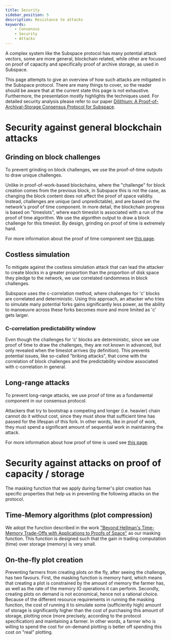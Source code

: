 ```yaml
---
title: Security
sidebar_position: 5
description: Resistance to attacks
keywords:
    - Consensus
    - Security
    - Attacks
---
```

<!-- TODO
- Deterring Compression
- Preventing Grinding
- Constraining Simulation
- Handling Equivocation
- Detecting Long-Range Attacks -->

A complex system like the Subspace protocol has many potential attack vectors, some are more general, blockchain related, 
while other are focused on proof of capacity and specifically proof of archive storage, as used in Subspace.  

This page attempts to give an overview of how such attacks are mitigated in the Subspace protocol. There are many things
 to cover, so the reader should be aware that at the current state this page is not exhaustive. Furthermore, the 
presentation mostly highlights the techniques used.
For detailed security analysis please refer to our paper [Dilithium: A Proof-of-Archival-Storage Consensus Protocol for Subspace](https://github.com/subspace/consensus-v2-research-paper).

# Security against general blockchain attacks

## Grinding on block challenges

To prevent grinding on block challenges, we use the proof-of-time outputs to draw unique challenges.

Unlike in proof-of-work-based blockchains, where the "challenge" for block creation comes from the previous block, in 
Subspace this is not the case, as changing the block content does not affect the proof of space validity. Instead, 
challenges are unique (and unpredictable), and are based on the network's proof of time component. In more detail, the 
blockchain progress is based on "timeslots", where each timeslot is associated with a run of the proof of time 
algorithm. We use the algorithm output to draw a block challenge for this timeslot. By design, grinding on proof of 
time is extremely hard.

For more information about the proof of time component see [this page](consensus/pot.md).

## Costless simulation

To mitigate against the costless simulation attack that can lead the attacker to create blocks in a greater proportion 
than the proportion of disk space they pledge to the network, we use correlated randomness in block challenges.

Subspace uses the c-correlation method, where challenges for 'c' blocks are correlated and deterministic. Using this 
approach, an attacker who tries to simulate many potential forks gains significantly less power, as the ability to 
manoeuvre across these forks becomes more and more limited as 'c' gets larger.

### C-correlation predictability window

Even though the challenges for 'c' blocks are deterministic, since we use proof of time to draw the challenges, they are 
not known in advanced, but only revealed when the timeslot arrives (by definition). This prevents potential issues, like 
so-called "bribing attacks", that come with the correlation of block challenges and the predictability window associated 
with c-correlation in general. 

## Long-range attacks

To prevent long-range attacks, we use proof of time as a fundamental component in our consensus protocol.

Attackers that try to bootstrap a competing and longer (i.e. heavier) chain cannot do it without cost, since they must 
show that sufficient time has passed for the lifespan of this fork. In other words, like in proof of work, they must 
spend a significant amount of sequential work in maintaining the attack.

For more information about how proof of time is used see [this page](consensus/pot.md).

# Security against attacks on proof of capacity / storage

The masking function that we apply during farmer's plot creation has specific properties that help us in preventing the 
following attacks on the protocol.

## Time-Memory algorithms (plot compression)

We adopt the function described in the work ["Beyond Hellman's Time-Memory Trade-Offs with Applications to Proofs of Space"](https://eprint.iacr.org/2017/893) 
as our masking function. This function is designed such that the gain in trading computation (time) over storage (memory) 
is very small.

## On-the-fly plot creation

Preventing farmers from creating plots on the fly, after seeing the challenge, has two favours.
First, the masking 
function is memory hard, which means that creating a plot is constrained by the amount of memory the farmer has, as well 
as the rate of the memory IO operations it can perform.
Secondly, creating plots on demand is not economical, hence not a rational choice. Because of the different resource 
requirements in running the masking function, the cost of running it to simulate some (sufficiently high) amount of 
storage is significantly higher than the cost of purchasing this amount of storage, plotting once (more precisely, 
according to the protocol specification) and maintaining a farmer. In other words, a farmer who is willing to spend the 
cost for on-demand plotting is better off spending this cost on "real" plotting. 